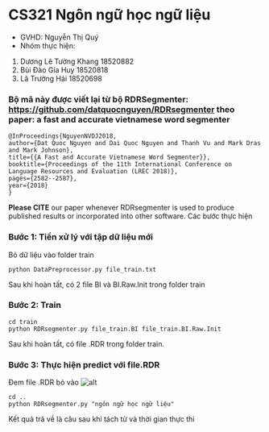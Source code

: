 # CS321 Ngôn ngữ học ngữ liệu
* GVHD: Nguyễn Thị Quý
* Nhóm thực hiện:
1. Dương Lê Tường Khang 18520882
2. Bùi Đào Gia Huy 18520818
3. Lã Trường Hải 18520698
### Bộ mã này được viết lại từ bộ RDRSegmenter: https://github.com/datquocnguyen/RDRsegmenter theo paper: a fast and accurate vietnamese word segmenter
	@InProceedings{NguyenNVDJ2018,
	author={Dat Quoc Nguyen and Dai Quoc Nguyen and Thanh Vu and Mark Dras and Mark Johnson},
	title={{A Fast and Accurate Vietnamese Word Segmenter}},
	booktitle={Proceedings of the 11th International Conference on Language Resources and Evaluation (LREC 2018)},
	pages={2582--2587},
	year={2018}
	}
**Please CITE** our paper whenever RDRsegmenter is used to produce published results or incorporated into other software. 
Các bước thực hiện

### Bước 1: Tiền xử lý với tập dữ liệu mới
Bỏ dữ liệu vào folder train

	python DataPreprocessor.py file_train.txt  

Sau khi hoàn tất, có 2 file BI và BI.Raw.Init trong folder train
### Bước 2: Train  
	cd train
	python RDRsegmenter.py file_train.BI file_train.BI.Raw.Init
Sau khi hoàn tất, có file .RDR trong folder train.
### Bước 3: Thực hiện predict với file.RDR
Đem file .RDR bỏ vào
![alt](https://github.com/khangdltUIT/khangdltUIT.github.io/blob/master/images/vitricuamodel.png)

	cd ..
	python RDRsegmenter.py "ngôn ngữ học ngữ liệu"
Kết quả trả về là câu sau khi tách từ và thời gian thực thi
